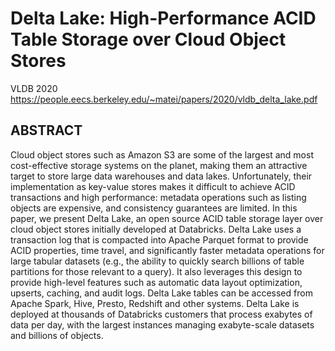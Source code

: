 # Delta Lake: High-Performance ACID Table Storage over Cloud Object Stores

VLDB 2020 https://people.eecs.berkeley.edu/~matei/papers/2020/vldb_delta_lake.pdf

## ABSTRACT
Cloud object stores such as Amazon S3 are some of the largest
and most cost-effective storage systems on the planet, making them
an attractive target to store large data warehouses and data lakes.
Unfortunately, their implementation as key-value stores makes it difficult to achieve ACID transactions and high performance: metadata
operations such as listing objects are expensive, and consistency
guarantees are limited. In this paper, we present Delta Lake, an open
source ACID table storage layer over cloud object stores initially
developed at Databricks. Delta Lake uses a transaction log that is
compacted into Apache Parquet format to provide ACID properties,
time travel, and significantly faster metadata operations for large
tabular datasets (e.g., the ability to quickly search billions of table
partitions for those relevant to a query). It also leverages this design to provide high-level features such as automatic data layout
optimization, upserts, caching, and audit logs. Delta Lake tables
can be accessed from Apache Spark, Hive, Presto, Redshift and
other systems. Delta Lake is deployed at thousands of Databricks
customers that process exabytes of data per day, with the largest
instances managing exabyte-scale datasets and billions of objects.

